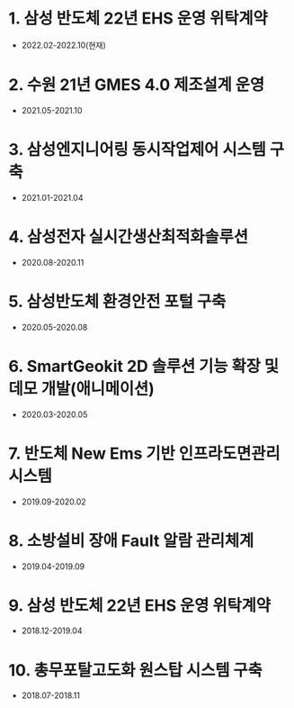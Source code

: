 # 1. 삼성 반도체 22년 EHS 운영 위탁계약
- 2022.02-2022.10(현재)

# 2. 수원 21년 GMES 4.0 제조설계 운영
- 2021.05-2021.10

# 3. 삼성엔지니어링 동시작업제어 시스템 구축
- 2021.01-2021.04

# 4. 삼성전자 실시간생산최적화솔루션
- 2020.08-2020.11

# 5. 삼성반도체 환경안전 포털 구축
- 2020.05-2020.08

# 6. SmartGeokit 2D 솔루션 기능 확장 및 데모 개발(애니메이션)
- 2020.03-2020.05

# 7. 반도체 New Ems 기반 인프라도면관리 시스템
- 2019.09-2020.02

# 8. 소방설비 장애 Fault 알람 관리체계
- 2019.04-2019.09

# 9. 삼성 반도체 22년 EHS 운영 위탁계약
- 2018.12-2019.04

# 10. 총무포탈고도화 원스탑 시스템 구축
- 2018.07-2018.11


